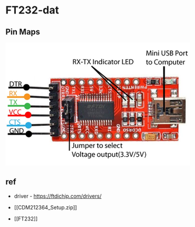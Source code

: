 

# FT232-dat 



## Pin Maps 

![](2023-09-06-14-51-40.png)


## ref 

- driver - https://ftdichip.com/drivers/
- [[CDM212364_Setup.zip]]


- [[FT232]]
